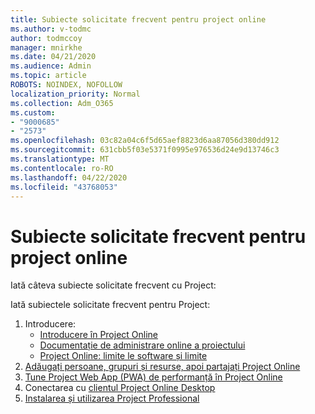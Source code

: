 ```yaml
---
title: Subiecte solicitate frecvent pentru project online
ms.author: v-todmc
author: todmccoy
manager: mnirkhe
ms.date: 04/21/2020
ms.audience: Admin
ms.topic: article
ROBOTS: NOINDEX, NOFOLLOW
localization_priority: Normal
ms.collection: Adm_O365
ms.custom:
- "9000685"
- "2573"
ms.openlocfilehash: 03c82a04c6f5d65aef8823d6aa87056d380dd912
ms.sourcegitcommit: 631cbb5f03e5371f0995e976536d24e9d13746c3
ms.translationtype: MT
ms.contentlocale: ro-RO
ms.lasthandoff: 04/22/2020
ms.locfileid: "43768053"
---
```

# <a name="project-online-frequently-requested-topics"></a>Subiecte solicitate frecvent pentru project online

Iată câteva subiecte solicitate frecvent cu Project:

Iată subiectele solicitate frecvent pentru Project:
1.  Introducere: 
    -   [Introducere în Project Online](https://docs.microsoft.comProjectOnline/get-started-with-project-online) 
    -   [Documentație de administrare online a proiectului](https://docs.microsoft.com/projectonline/project-online) 
    -   [Project Online: limite le software și limite](https://docs.microsoft.com/ProjectOnline/project-online-software-boundaries-and-limits) 
2.  [Adăugați persoane, grupuri și resurse, apoi partajați Project Online](https://docs.microsoft.com/projectonline/step-2-add-people-to-project-online) 
3.  [Tune Project Web App (PWA) de performanță în Project Online](https://docs.microsoft.com/projectonline/tune-project-online-performance)
4.  Conectarea cu [clientul Project Online Desktop](https://docs.microsoft.com/projectonline/connect-to-project-online-with-the-project-online-desktop-client) 
5.  [Instalarea și utilizarea Project Professional](https://support.office.com/article/install-project-7059249b-d9fe-4d61-ab96-5c5bf435f281) 
